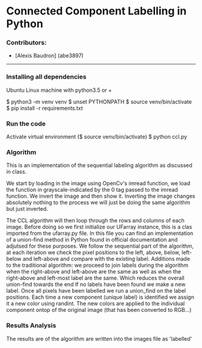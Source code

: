 # Connected Component Labelling in Python

### Contributors:

* [Alexis Baudron] (abe3897)

---

### Installing all dependencies 

Ubuntu Linux machine with python3.5 or +

$ python3 -m venv venv 
$ unset PYTHONPATH
$ source venv/bin/activate
$ pip install -r requirements.txt 

### Run the code

Activate virtual environment ($ source venv/bin/activate)
$ python ccl.py

### Algorithm 

This is an implementation of the sequential labeling algorithm as discussed in class. 

We start by loading in the image using OpenCv's imread function, we load the function in grayscale-indicated by the 0 tag passed to the imread function. We invert the image and then show it. Inverting the image changes absolutely nothing to the process we will just be doing the same algorithm but just inverted. 

The CCL algorithm will then loop through the rows and columns of each image. Before doing so we first initialize our UFarray instance, this is a clas imported from the ufarray.py file. In this file you can find an implementation of a union-find method in Python found in official documentation and adjutsed for these purposes. 
We follow the sequential part of the algorithm, at each iteration we check the pixel positions to the left, above, below, left-below and left-above and compare with the existing label. 
Additions made to the traditional algorithm: we proceed to join labels during the algorithm when the right-above and left-above are the same as well as when the right-above and left-most label are the same. Which reduces the overall union-find towards the end
If no labels have been found we make a new label. 
Once all pixels have been labelled we run a union_find on the label positions.
Each time a new component (unique label) is identified we assign it a new color using randint. The new colors are applied to the individual component ontop of the original image (that has been converted to RGB...)

### Results Analysis
The results are of the algorithm are written into the images file as 'labelled' 
